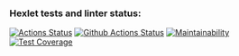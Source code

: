 ### Hexlet tests and linter status:
[![Actions Status](https://github.com/rasskazovilya/python-project-50/workflows/hexlet-check/badge.svg)](https://github.com/rasskazovilya/python-project-50/actions)
[![Github Actions Status](https://github.com/rasskazovilya/python-project-50/actions/workflows/test-lint.yml/badge.svg)](https://github.com/rasskazovilya/python-project-50/actions)
[![Maintainability](https://api.codeclimate.com/v1/badges/3552a23d5a02486f1426/maintainability)](https://codeclimate.com/github/rasskazovilya/python-project-50/maintainability)
[![Test Coverage](https://api.codeclimate.com/v1/badges/3552a23d5a02486f1426/test_coverage)](https://codeclimate.com/github/rasskazovilya/python-project-50/test_coverage)
